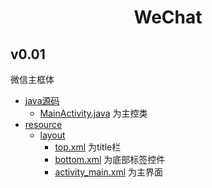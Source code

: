 # <center> WeChat </center>

## v0.01
微信主框体
 * [java源码](app/src/main/java/com/WeChat/)
    + [MainActivity.java](app/src/main/java/com/WeChat/MainActivity.java) 为主控类
 * [resource](app/src/main/res/)
    + [layout](app/src/main/res/layout/)
        - [top.xml](app/src/main/res/layout/top.xml) 为title栏
        - [bottom.xml](app/src/main/res/layout/bottom.xml) 为底部标签控件
        - [activity_main.xml](app/src/main/res/layout/activity_main.xml) 为主界面
